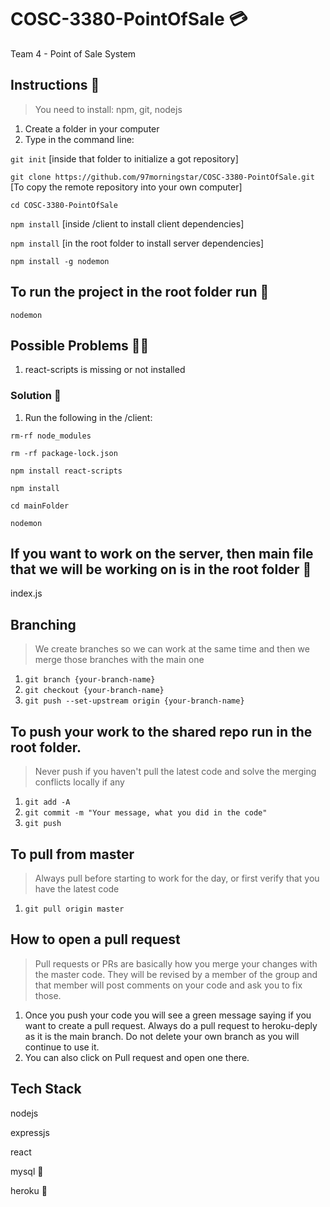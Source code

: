 # COSC-3380-PointOfSale :credit_card:
Team 4 - Point of Sale System

## Instructions :receipt:
> You need to install: npm, git, nodejs

1. Create a folder in your computer
2. Type in the command line:

`git init` [inside that folder to initialize a got repository]

`git clone https://github.com/97morningstar/COSC-3380-PointOfSale.git` [To copy the remote repository into your own computer]

`cd COSC-3380-PointOfSale`

`npm install` [inside /client to install client dependencies]

`npm install` [in the root folder to install server dependencies]

`npm install -g nodemon`

## To run the project in the root folder run :runner:
`nodemon`

## Possible Problems :massage_man:
1. react-scripts is missing or not installed

### Solution :pill:

1. Run the following in the /client:

`rm-rf node_modules`

`rm -rf package-lock.json`

`npm install react-scripts`

`npm install`

`cd mainFolder`

`nodemon `

## If you want to work on the server, then main file that we will be working on is in the root folder :hammer:
index.js

## Branching 

> We create branches so we can work at the same time and then we merge those branches with the main one

1. `git branch {your-branch-name}`
2. `git checkout {your-branch-name}`
3. `git push --set-upstream origin {your-branch-name}`

## To push your work to the shared repo run in the root folder. 

> Never push if you haven't pull the latest code and solve the merging conflicts locally if any

1. `git add -A`
2. `git commit -m "Your message, what you did in the code"`
3. `git push`

## To pull from master

> Always pull before starting to work for the day, or first verify that you have the latest code

1. `git pull origin master`

## How to open a pull request

> Pull requests or PRs are basically how you merge your changes with the master code. They will be revised by a member of the group and that member will post comments on your code and ask you to fix those.

1. Once you push your code you will see a green message saying if you want to create a pull request. Always do a pull request to heroku-deply as it is the main branch. Do not delete your own branch as you will continue to use it.
2. You can also click on Pull request and open one there.

## Tech Stack

nodejs 

expressjs

react

mysql :key:

heroku :rocket:


